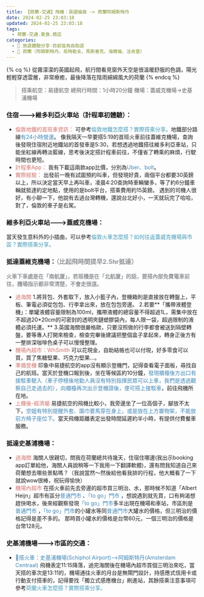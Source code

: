 ```yaml
---
title: 【荷蘭-交通】飛機：英國倫敦 -> 荷蘭阿姆斯特丹
date: 2024-02-25 23:03:18
updated: 2024-02-25 23:03:18
tags:
  - 荷蘭-交通.美食.商店
categories: 
  - 🌴 旅遊體驗分享-目前皆為自助遊
  - 🥥 荷蘭（阿姆斯特丹、烏特勒支、馬斯垂克、海爾倫、法肯堡）
---
```

{% cq %} 從霧濛濛的英國起飛，航行間看見窗外天空是很溫暖舒服的色調，陽光輕輕穿透雲層，非常療癒，最後降落在陰雨綿綿風大的荷蘭 {% endcq %}

>搭乘航空：易捷航空
>總飛行時間：1小時20分鐘
>機場：蓋威克機場->史基浦機場



<!-- more -->

### 	住宿--->維多利亞火車站（計程車初體驗）：
+ <font color=#D1756F>倫敦地鐵的首班車資訊：</font> 
可參考<font color=#4599B6>倫敦地鐵怎麼搭？實際搭乘分享。</font>地鐵部分路線<font color=#4287B5>有24小時營運</font>。
像我隔天一早要搭5:19的首班火車前往蓋維克機場，查詢後發現住宿附近地鐵站的首發車是5:30，若想透過地鐵搭往維多利亞車站，只能坐紅線再轉淡藍線，思考後決定搭計程車前往，不僅省了轉乘的麻煩，行駛時間也更短。
+ <font color=#D1756F>計程車App：</font> 
我有下載這兩款app比價，分別為<font color=#4287B5>Uber、bolt</font>。
+ <font color=#D1756F>實際經驗：</font>
出發前一晚有試圖預約叫車，但發現好貴，兩個平台都要30英鎊以上，所以決定當天早上再叫車，凌晨4:20查詢時車輛蠻多，等了約6分鐘車輛就抵達約定地點，使用的是bolt平台，搭乘費用約15英鎊。
遇到的司機人很好，有小聊一下，他說有去過台灣轉機，還說台北好小，一天就玩完了哈哈，對了，倫敦的車子是右駕。

### 維多利亞火車站--->蓋威克機場：
當天發生意料外的小插曲，可以參考<font color=#4599B6>倫敦火車怎麼搭？如何往返蓋威克機場與市區？實際搭乘分享。</font>

### 抵達蓋維克機場：<font color=#909497>（比起飛時間提早2.5hr抵達）</font>
<font color=#909497>**火車下車處是在「南航廈」，若班機是在「北航廈」的話，要搭內部免費電車前往，機場指示都非常清楚，不會走很遠。**</font>
+ <font color=#D1756F>過海關</font> 
1.將背包、外套取下，放入小籃子內，登機箱則是直接放在轉盤上，平板、筆電必須從包包、行李拿出來，放在包包旁邊。
2.若要**「攜帶液體登機」：單罐液體容量限制為100ml，攜帶液體的總容量不得超過1L，需集中放在不超過20*20cm的可密封的透明夾鏈塑膠袋內，每人限一袋，超過限制的液體必須托運。**
3.英國海關很嚴格歐，只要沒照做的行李都會被送到隔壁轉盤，要等專人打開來檢查，檢查完畢後建議把整個盒子拿起來，轉身正後方有一整排深咖啡色桌子可以慢慢整理。
+ <font color=#D1756F>機場內超市：WhSmith</font> 
可以花現金，自助結帳也可以付現，好多零食可以買，買了焦糖堅果、巧克力堅果…。
+ <font color=#D1756F>準備登機</font> 
印象中易捷航空的app沒有顯示登機門，記得查看電子面板，尋找自己的航班。當天於登機口報到後，坐在等候區約10分鐘，<font color=#4287B5>發現櫃檯後方出口有接駁車駛入（車子停穩後地勤人員沒有特別指揮民眾可以上車，我們是透過觀察自己走過去的），向櫃檯再次出示登機證後，便可搭上接駁車</font>，前往飛機所在地。
+ <font color=#D1756F>上機後-經濟艙</font> 
易捷航空的飛機比較小，我旁邊坐了一位高個子，腳放不太下，<font color=#4287B5>空姐有特別提醒外套、圍巾要馬穿在身上，或是放在上方置物架，不能放前方椅子座位下。</font>當天飛機距離表定出發時間延遲約半小時，有提供付費餐車服務。

###	抵達史基浦機場：
+ <font color=#D1756F>過海關</font> 
海關人很親切，問我在荷蘭總共待幾天，住宿住哪邊(我出示booking app訂單給他，海關人員說稍等一下我用一下翻譯軟體)，還有問我知道自己來荷蘭想去哪些景點嗎？（我說當然～然後給他看我排的行程，他大概看了一下就說wow很棒，祝玩得愉快）
+ <font color=#D1756F>機場內超市</font> 
在搭火車前先去旁邊的超市買三明治、水，那時候不知道「Albert Heijn」超市有區分<font color=#4287B5>普通門市</font> 、<font color=#4287B5>「to go」門市</font> ，想說遇到就先買，口有夠渴想趕快喝水，後來經觀察發現<font color=#4287B5>「to go」門市</font>多半出現在機場和車站，市區則是<font color=#4287B5>普通門市</font> ，<font color=#4287B5>「to go」門市</font>的小罐水等同<font color=#4287B5>普通門市</font>大罐水的價格，但三明治的價格記得是差不多的。
那時買小罐水的價格是台幣60元，一個三明治的價格是台幣128元。

### 史基浦機場--->市區的交通：
+ <font color=#4287B5>🚄搭火車：史基浦機場(Schiphol Airport)-->阿姆斯特丹(Amsterdam Centraal)</font>
飛機表定11:15降落，過完海關後在機場內超市買個三明治來吃，當天搭的車次是13:11的，機場通往火車的月台是無閘門設計，持感應式信用卡或行動支付搭車的，記得要找「獨立式感應機台」刷進站，其餘搭乘注意事項可參考<font color=#4599B6>荷蘭火車怎麼搭？實際搭乘分享。</font>